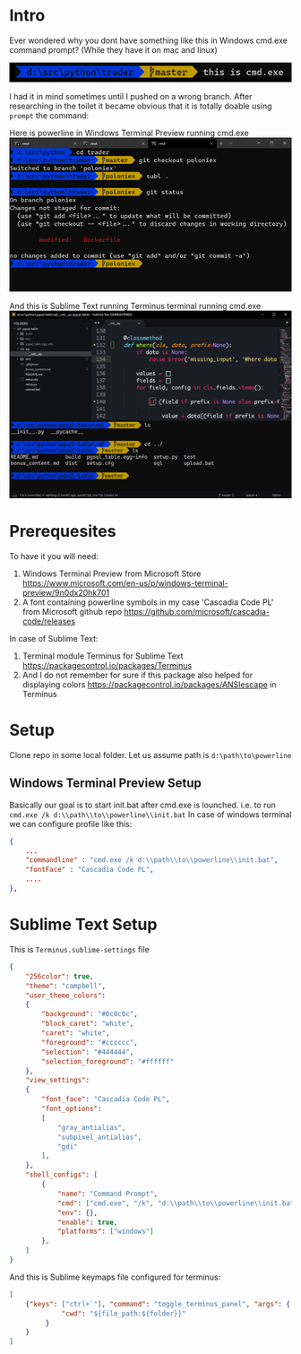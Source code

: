 # Intro

Ever wondered why you dont have something like this in Windows cmd.exe command prompt? (While they have it on mac and linux)

![alt text](./images/power_line.png)

I had it in mind sometimes until I pushed on a wrong branch. After researching in the toilet it became obvious that it is totally doable using ```prompt``` the command:

Here is powerline in Windows Terminal Preview running cmd.exe
![alt text](./images/windows_terminal_preview_powerline.png)

And this is Sublime Text running Terminus terminal running cmd.exe
![alt text](./images/sublime_text_terminus_powerline.png)

# Prerequesites

To have it you will need:

1. Windows Terminal Preview from Microsoft Store https://www.microsoft.com/en-us/p/windows-terminal-preview/9n0dx20hk701
2. A font containing powerline symbols in my case 'Cascadia Code PL' from Microsoft github repo https://github.com/microsoft/cascadia-code/releases


In case of Sublime Text:
1. Terminal module Terminus for Sublime Text https://packagecontrol.io/packages/Terminus
2. And I do not remember for sure if this package also helped for displaying colors https://packagecontrol.io/packages/ANSIescape in Terminus


# Setup


Clone repo in some local folder. Let us assume path is ```d:\path\to\powerline```

## Windows Terminal Preview Setup
Basically our goal is to start init.bat after cmd.exe is lounched. i.e. to run ```cmd.exe /k d:\\path\\to\\powerline\\init.bat``` In case of windows terminal we can configure profile like this:
```json
{
    ...
    "commandline" : "cmd.exe /k d:\\path\\to\\powerline\\init.bat",
    "fontFace" : "Cascadia Code PL",
    ....
},
```

# Sublime Text Setup

This is ```Terminus.sublime-settings``` file

```json
{
    "256color": true,
    "theme": "campbell",
    "user_theme_colors":
    {
        "background": "#0c0c0c",
        "block_caret": "white",
        "caret": "white",
        "foreground": "#cccccc",
        "selection": "#444444",
        "selection_foreground": "#ffffff"
    },
    "view_settings":
    {
        "font_face": "Cascadia Code PL",
        "font_options":
        [
            "gray_antialias",
            "subpixel_antialias",
            "gdi"
        ],
    },
    "shell_configs": [
        {
            "name": "Command Prompt",
            "cmd": ["cmd.exe", "/k", "d:\\path\\to\\powerline\\init.bat"],
            "env": {},
            "enable": true,
            "platforms": ["windows"]
        },
    ]
}
```

And this is Sublime keymaps file configured for terminus:

```json
[
    {"keys": ["ctrl+`"], "command": "toggle_terminus_panel", "args": {
             "cwd": "${file_path:${folder}}"
         }
    }
]
```

